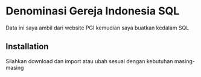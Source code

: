 # Denominasi Gereja Indonesia SQL

Data ini saya ambil dari website PGI kemudian saya buatkan kedalam SQL

## Installation

Silahkan download dan import atau ubah sesuai dengan kebutuhan masing-masing
